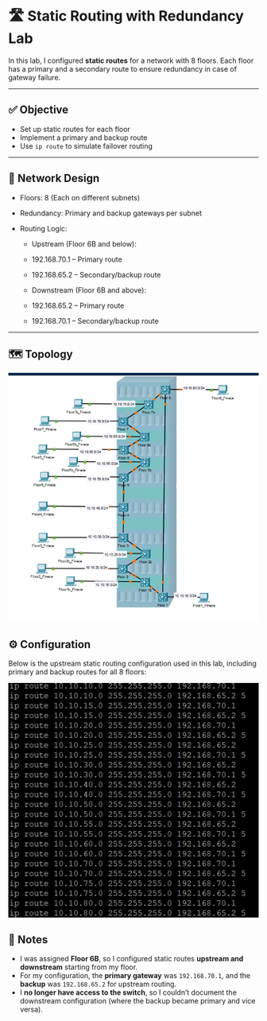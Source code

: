 # 🛣️ Static Routing with Redundancy Lab

In this lab, I configured **static routes** for a network with 8 floors. Each floor has a primary and a secondary route to ensure redundancy in case of gateway failure.

---

## ✅ Objective

- Set up static routes for each floor
- Implement a primary and backup route
- Use `ip route` to simulate failover routing

---

## 🧱 Network Design

- Floors: 8 (Each on different subnets)
- Redundancy: Primary and backup gateways per subnet
- Routing Logic:

  - Upstream (Floor 6B and below):

  - 192.168.70.1 – Primary route

  - 192.168.65.2 – Secondary/backup route

  - Downstream (Floor 6B and above):

  - 192.168.65.2 – Primary route

  - 192.168.70.1 – Secondary/backup route

---

##  🗺️ Topology
![Topology Image](images/Topology.png)

## ⚙️ Configuration

Below is the  upstream static routing configuration used in this lab, including primary and backup routes for all 8 floors:

![Static Routes](images/IpRouting.png)

## 📝 Notes

- I was assigned **Floor 6B**, so I configured static routes **upstream and downstream** starting from my floor.
- For my configuration, the **primary gateway** was `192.168.70.1`, and the **backup** was `192.168.65.2` for upstream routing.
- I **no longer have access to the switch**, so I couldn’t document the downstream configuration (where the backup became primary and vice versa).
